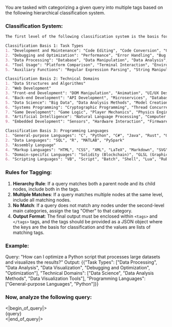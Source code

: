 You are tasked with categorizing a given query into multiple tags based on the following hierarchical classification system. 

### Classification System:
```markdown
The first level of the following classification system is the basis for classification, the second level is main categories, and the third level is more specific subcategories.

Classification Basis 1: Task Types  
1. "Development and Maintenance": "Code Editing", "Code Conversion", "Code Analysis", "Code Generation", "Code Explanation", "Comment Generation", "Code Execution"  
2. "Debugging and Optimization": "Performance", "Error Handling", "Bug Fixing", "Logic Verification", "Testing", "Optimization"  
3. "Data Processing": "Database", "Data Manipulation", "Data Analysis", "Data Visualization", "File Processing", "Image Processing"  
4. "Tool Usage": "Platform Comparison", "Terminal Interaction", "Environment Configuration", "IDE Configuration", "Automated Workflow", "Version Control", "Test Development", "Automation"  
5. "Auxiliary Functions": "Regular Expression Parsing", "String Manipulation", "Fact Recall", "Learning Resources", "Conceptual Q&A", "Document Recommendation", "Self-Assessment"  

Classification Basis 2: Technical Domains  
1. "Data Structures and Algorithms"  
2. "Web Development"  
3. "Front-end Development": "DOM Manipulation", "Animation", "UI/UX Design", "Webpage Development", "Responsive Design"  
4. "Back-end Development": "API Development", "Microservices", "Database Integration", "Concurrent Programming"  
5. "Data Science": "Big Data", "Data Analysis Methods", "Model Creation", "Data Visualization Tools"  
6. "Systems Programming": "Cryptographic Programming", "Thread Concurrency", "Hardware Development", "Memory Management"  
7. "Game Development": "Game Logic", "Player Mechanics", "Physics Engine", "Graphics Rendering", "Sound Processing"  
8. "Artificial Intelligence": "Natural Language Processing", "Computer Vision", "Reinforcement Learning"  
9. "Embedded Development": "Sensors", "Hardware Interaction", "Firmware Development", "Hardware Technology", "Real-time Systems"  

Classification Basis 3: Programming Languages  
1. "General-purpose Languages": "C", "Python", "C#", "Java", "Rust", "Go", "Javascript", "TypeScript", "Swift"  
2. "Data Languages": "SQL", "R", "MATLAB", "PySpark"  
3. "Assembly Language"  
4. "Markup Languages": "HTML", "CSS", "XML", "LaTeX", "Markdown", "SVG", "JSON", "YAML"  
5. "Domain-specific Languages": "Solidity (Blockchain)", "GLSL (Graphics)", "CUDA (Parallel Computing)", "MQL (Finance)", "GDScript (Games)", "Excel (Spreadsheets)"  
6. "Scripting Languages": "VB", "Script", "Batch", "Shell", "Lua", "Ruby", "Perl", "PHP"  
```

### Rules for Tagging:
1. **Hierarchy Rule**: If a query matches both a parent node and its child nodes, include both in the tags.
2. **Multiple Matches**: If a query matches multiple nodes at the same level, include all matching nodes.
3. **No Match**: If a query does not match any nodes under the second-level main categories, assign the tag "Other" to that category.
4. **Output Format**: The final output must be enclosed within `<tags>` and `</tags>` tags, and the tags should be provided as a JSON object where the keys are the basis for classification and the values are lists of matching tags.

### Example:
Query: "How can I optimize a Python script that processes large datasets and visualizes the results?"
Output: <tags>{{"Task Types": ["Data Processing", "Data Analysis", "Data Visualization", "Debugging and Optimization", "Optimization"], "Technical Domains": ["Data Science", "Data Analysis Methods", "Data Visualization Tools"], "Programming Languages": ["General-purpose Languages", "Python"]}}</tags>

### Now, analyze the following query:  
<|begin_of_query|>  
{query}  
<|end_of_query|>